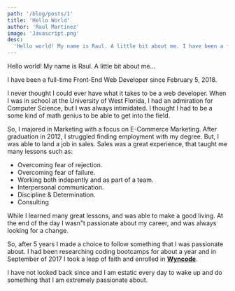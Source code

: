 ```yaml
---
path: '/blog/posts/1'
title: 'Hello World'
author: 'Raul Martinez'
image: 'Javascript.png'
desc:
  'Hello world! My name is Raul. A little bit about me. I have been a full-time Front-End Web Developer since...'
---
```


Hello world! My name is Raul. A little bit about me...

I have been a full-time Front-End Web Developer since February 5, 2018.

I never thought I could ever have what it takes to be a web developer. When I was in school at the University of West Florida, I had an admiration for Computer Science, but I was always intimidated. I thought I had to be a some kind of math genius to be able to get into the field.

So, I majored in Marketing with a focus on E-Commerce Marketing. After graduation in 2012, I struggled finding employment with my degree. But, I was able to land a job in sales. Sales was a great experience, that taught me many lessons such as:

- Overcoming fear of rejection.
- Overcoming fear of failure.
- Working both indepently and as part of a team.
- Interpersonal communication.
- Discipline & Determination.
- Consulting

While I learned many great lessons, and was able to make a good living. At the end of the day I wasn"t passionate about my career, and was always looking for a change.

So, after 5 years I made a choice to follow something that I was passionate about. I had been researching coding bootcamps for about a year and in September of 2017 I took a leap of faith and enrolled in **[Wyncode](https://wyncode.co/)**.

I have not looked back since and I am estatic every day to wake up and do something that I am extremely passionate about.
